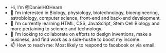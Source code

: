 - Hi, I’m @DanielHOHearn
- 👀 I’m interested in Biology, physiology, biotechnology, bioengineering, astrobiology, computer science, front-end and back-end development.  
- 🌱 I’m currently learning HTML, CSS, JavaScript, Stem Cell Biology and more pertaining to science and technology.  
- 💞️ I’m looking to collaborate on efforts to design inventions, make a business, and find work as a side-hustle to boost my income. 
- 📫 How to reach me: Most likely to respond to facebook or via email.  

<!---
DanielHOHearn/DanielHOHearn is a ✨ special ✨ repository because its `README.md` (this file) appears on your GitHub profile.
You can click the Preview link to take a look at your changes.
--->
